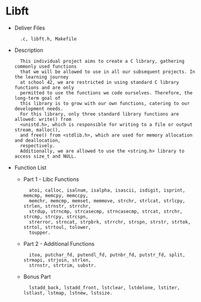 # Libft

- Deliver Files

        .c, libft.h, Makefile


- Description

        This individual project aims to create a C library, gathering commonly used functions
        that we will be allowed to use in all our subsequent projects. In the learning journey 
        at school 42, we are restricted in using standard C library functions and are only
        permitted to use the functions we code ourselves. Therefore, the long-term goal of 
        this library is to grow with our own functions, catering to our development needs.
        For this library, only three standard library functions are allowed: write() from 
        <unistd.h>, which is responsible for writing to a file or output stream, malloc(), 
        and free() from <stdlib.h>, which are used for memory allocation and deallocation, 
        respectively.
        Additionally, we are allowed to use the <string.h> library to access size_t and NULL.


- Function List

    - Part 1 - Libc Functions 

            atoi, calloc, isalnum, isalpha, isascii, isdigit, isprint, memcmp, memcpy, memccpy, 
            memchr, memcmp, memset, memmove, strchr, strlcat, strlcpy, strlen, strnstr, strrchr,
            strdup, strncmp, strcasecmp, strncasecmp, strcat, strchr, strcmp, strcpy, strcspn,
            strerror, strncat, strpbrk, strrchr, strspn, strstr, strtok, strtol, strtoul, tolower, 
            toupper.


    - Part 2 - Additional Functions  

            itoa, putchar_fd, putendl_fd, putnbr_fd, putstr_fd, split, strmapi, strjoin, strlen, 
            strnstr, strtrim, substr.


    - Bonus Part

            lstadd_back, lstadd_front, lstclear, lstdelone, lstiter, lstlast, lstmap, lstnew, lstsize. 






